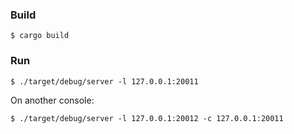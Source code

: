 ### Build

```
$ cargo build
```

### Run

```
$ ./target/debug/server -l 127.0.0.1:20011
```

On another console:

```
$ ./target/debug/server -l 127.0.0.1:20012 -c 127.0.0.1:20011
```
